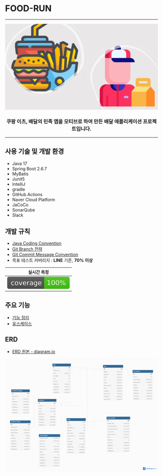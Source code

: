 # FOOD-RUN

---

<div align="center">

![image1](title.png)

### 쿠팡 이츠, 배달의 민족 앱을 모티브로 하여 만든 배달 애플리케이션 프로젝트입니다.

</div>

---

## 사용 기술 및 개발 환경

- Java 17
- Spring Boot 2.6.7
- MyBatis
- Junit5
- IntelliJ
- gradle
- GitHub Actions
- Naver Cloud Platform
- JaCoCo
- SonarQube
- Slack


## 개발 규칙

- [Java Coding Convention](https://github.com/f-lab-edu/food-run/wiki/3.Convention#java-coding-convention)
- [Git Branch 전략](https://github.com/f-lab-edu/food-run/wiki/3.Convention#git-branch-%EC%A0%84%EB%9E%B5)
- [Git Commit Message Convention](https://github.com/f-lab-edu/food-run/wiki/3.Convention#commit-message-convention)
- 목표 테스트 커버리지 : **LINE** 기준, **70% 이상**

|                 실시간 측정                 |      
|:--------------------------------------:|
| ![coverage](.github/badges/jacoco.svg) |

## 주요 기능

- [기능 정리](https://github.com/f-lab-edu/food-run/wiki/1.Home#2-%EA%B8%B0%EB%8A%A5-%EC%86%8C%EA%B0%9C)
- [유스케이스](https://github.com/f-lab-edu/food-run/wiki/2.Use-Case)

## ERD

- [ERD 원본 - diagram.io](https://dbdiagram.io/d/627e692a7f945876b61451b4)

![](ERD.png)